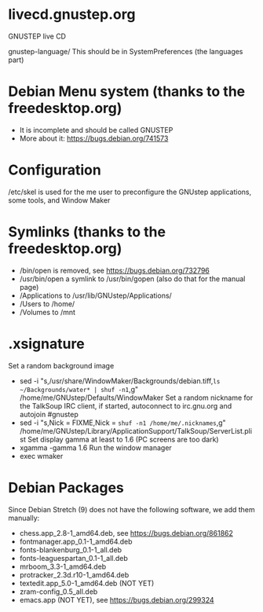 # livecd.gnustep.org
GNUSTEP live CD

gnustep-language/       This should be in SystemPreferences (the languages part)

# Debian Menu system (thanks to the freedesktop.org)
- It is incomplete and should be called GNUSTEP
- More about it: https://bugs.debian.org/741573

# Configuration
/etc/skel is used for the me user to preconfigure the GNUstep applications, some tools, and Window Maker

# Symlinks (thanks to the freedesktop.org)
- /bin/open is removed, see https://bugs.debian.org/732796
- /usr/bin/open a symlink to /usr/bin/gopen (also do that for the manual page)
- /Applications to /usr/lib/GNUstep/Applications/
- /Users        to /home/
- /Volumes      to /mnt

# .xsignature
Set a random background image
- sed -i "s,/usr/share/WindowMaker/Backgrounds/debian.tiff,`ls ~/Backgrounds/water* | shuf -n1`,g" /home/me/GNUstep/Defaults/WindowMaker
Set a random nickname for the TalkSoup IRC client, if started, autoconnect to irc.gnu.org and autojoin #gnustep
- sed -i "s,Nick = FIXME,Nick = `shuf -n1 /home/me/.nicknames`,g" /home/me/GNUstep/Library/ApplicationSupport/TalkSoup/ServerList.plist
Set display gamma at least to 1.6 (PC screens are too dark)
- xgamma -gamma 1.6
Run the window manager
- exec wmaker

# Debian Packages
Since Debian Stretch (9) does not have the following software, we add them manually:
- chess.app_2.8-1_amd64.deb, see https://bugs.debian.org/861862
- fontmanager.app_0.1-1_amd64.deb
- fonts-blankenburg_0.1-1_all.deb
- fonts-leaguespartan_0.1-1_all.deb
- mrboom_3.3-1_amd64.deb
- protracker_2.3d.r10-1_amd64.deb
- textedit.app_5.0-1_amd64.deb (NOT YET)
- zram-config_0.5_all.deb
- emacs.app (NOT YET), see https://bugs.debian.org/299324
